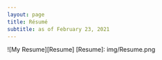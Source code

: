 ```yaml
---
layout: page
title: Résumé
subtitle: as of February 23, 2021
---
```

![My Resume][Resume]
[Resume]: img/Resume.png
